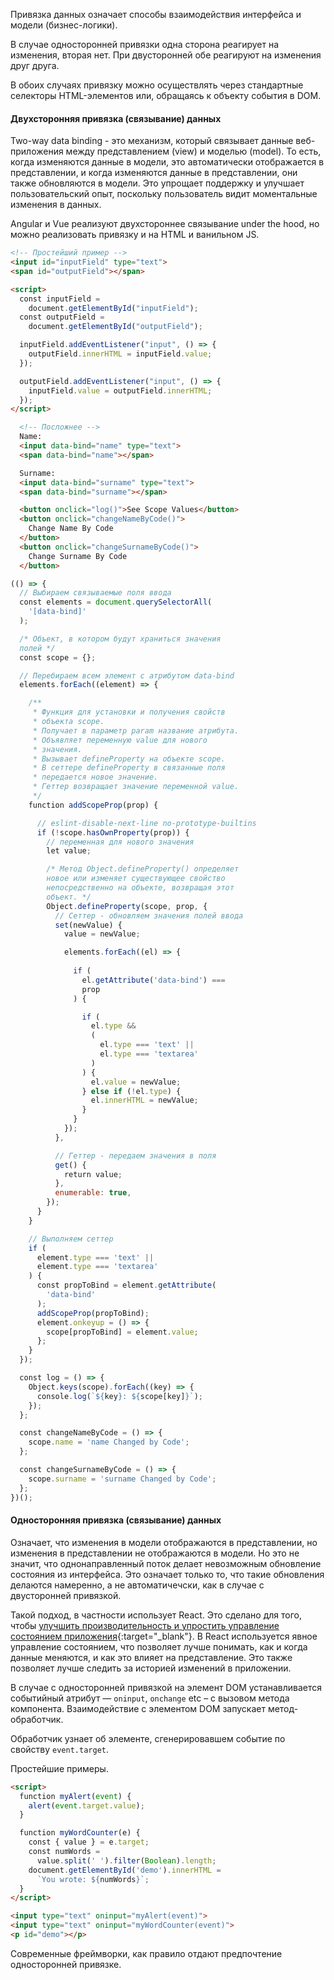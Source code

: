 Привязка данных означает способы взаимодействия интерфейса и модели (бизнес-логики).

В случае односторонней привязки одна сторона реагирует на изменения, вторая нет. При двусторонней обе реагируют на изменения друг друга.

В обоих случаях привязку можно осуществлять через стандартные селекторы HTML-элементов или, обращаясь к объекту события в DOM.

#### Двухсторонняя привязка (связывание) данных

Two-way data binding - это механизм, который связывает данные веб-приложения между представлением (view) и моделью (model). То есть, когда изменяются данные в модели, это автоматически отображается в представлении, и когда изменяются данные в представлении, они также обновляются в модели. Это упрощает поддержку и улучшает пользовательский опыт, поскольку пользователь видит моментальные изменения в данных.

Angular и Vue реализуют двухстороннее связывание under the hood, но можно реализовать привязку и на HTML и ванильном JS.

```html
<!-- Простейший пример -->
<input id="inputField" type="text">
<span id="outputField"></span>

<script>
  const inputField =
    document.getElementById("inputField");
  const outputField =
    document.getElementById("outputField");

  inputField.addEventListener("input", () => {
    outputField.innerHTML = inputField.value;
  });

  outputField.addEventListener("input", () => {
    inputField.value = outputField.innerHTML;
  });
</script>
```

```html
  <!-- Посложнее -->
  Name:
  <input data-bind="name" type="text">
  <span data-bind="name"></span>

  Surname:
  <input data-bind="surname" type="text">
  <span data-bind="surname"></span>

  <button onclick="log()">See Scope Values</button>
  <button onclick="changeNameByCode()">
    Change Name By Code
  </button>
  <button onclick="changeSurnameByCode()">
    Change Surname By Code
  </button>
```

```js
(() => {
  // Выбираем связываемые поля ввода
  const elements = document.querySelectorAll(
    '[data-bind]'
  );

  /* Объект, в котором будут храниться значения
  полей */
  const scope = {};

  // Перебираем всем элемент с атрибутом data-bind
  elements.forEach((element) => {

    /**
     * Функция для установки и получения свойств
     * объекта scope.
     * Получает в параметр param название атрибута.
     * Объявляет переменную value для нового
     * значения.
     * Вызывает defineProperty на объекте scope.
     * В сеттере defineProperty в связанные поля
     * передается новое значение.
     * Геттер возвращает значение переменной value.
     */
    function addScopeProp(prop) {

      // eslint-disable-next-line no-prototype-builtins
      if (!scope.hasOwnProperty(prop)) {
        // переменная для нового значения
        let value;

        /* Метод Object.defineProperty() определяет
        новое или изменяет существующее свойство
        непосредственно на объекте, возвращая этот
        объект. */
        Object.defineProperty(scope, prop, {
          // Сеттер - обновляем значения полей ввода
          set(newValue) {
            value = newValue;

            elements.forEach((el) => {
  
              if (
                el.getAttribute('data-bind') ===
                prop
              ) {

                if (
                  el.type &&
                  (
                    el.type === 'text' ||
                    el.type === 'textarea'
                  )
                ) {
                  el.value = newValue;
                } else if (!el.type) {
                  el.innerHTML = newValue;
                }
              }
            });
          },

          // Геттер - передаем значения в поля
          get() {
            return value;
          },
          enumerable: true,
        });
      }
    }

    // Выполняем сеттер
    if (
      element.type === 'text' ||
      element.type === 'textarea'
    ) {
      const propToBind = element.getAttribute(
        'data-bind'
      );
      addScopeProp(propToBind);
      element.onkeyup = () => {
        scope[propToBind] = element.value;
      };
    }
  });

  const log = () => {
    Object.keys(scope).forEach((key) => {
      console.log(`${key}: ${scope[key]}`);
    });
  };

  const changeNameByCode = () => {
    scope.name = 'name Changed by Code';
  };

  const changeSurnameByCode = () => {
    scope.surname = 'surname Changed by Code';
  };
})();
```

#### Односторонняя привязка (связывание) данных

Означает, что изменения в модели отображаются в представлении, но изменения в представлении не отображаются в модели. Но это не значит, что однонаправленный поток делает невозможным обновление состояния из интерфейса. Это означает только то, что такие обновления делаются намеренно, а не автоматичечски, как в случае с двусторонней привязкой.

Такой подход, в частности использует React. Это сделано для того, чтобы [улучшить производительность и упростить управление состоянием приложения](https://medium.com/devschacht/справочник-современных-концепций-javascript-часть-2-8ecf07f3f36a#8f95){:target="_blank"}. В React используется явное управление состоянием, что позволяет лучше понимать, как и когда данные меняются, и как это влияет на представление. Это также позволяет лучше следить за историей изменений в приложении.

В случае с односторонней привязкой на элемент DOM устанавливается событийный атрибут — `oninput`, `onchange` etc – с вызовом метода компонента. Взаимодействие с элементом DOM запускает метод-обработчик.

Обработчик узнает об элементе, сгенерировавшем событие по свойству `event.target`.

Простейшие примеры.

```html
<script>
  function myAlert(event) {
    alert(event.target.value);
  }

  function myWordCounter(e) {
    const { value } = e.target;
    const numWords =
      value.split(' ').filter(Boolean).length;
    document.getElementById('demo').innerHTML =
      `You wrote: ${numWords}`;
  }
</script>

<input type="text" oninput="myAlert(event)">
<input type="text" oninput="myWordCounter(event)">
<p id="demo"></p>
```

Современные фреймворки, как правило отдают предпочтение односторонней привязке.
